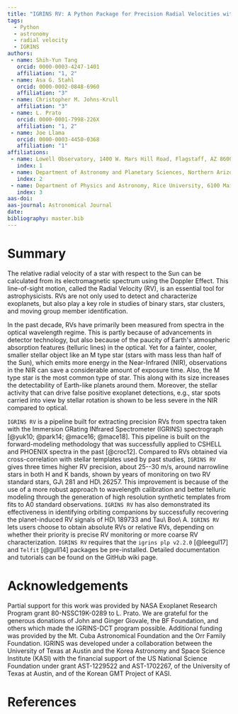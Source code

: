 ```yaml
---
title: "IGRINS RV: A Python Package for Precision Radial Velocities with Near-Infrared Spectra"
tags:
  - Python
  - astronomy
  - radial velocity
  - IGRINS
authors:
 - name: Shih-Yun Tang
   orcid: 0000-0003-4247-1401
   affiliation: "1, 2"
 - name: Asa G. Stahl
   orcid: 0000-0002-0848-6960
   affiliation: "3"
 - name: Christopher M. Johns-Krull
   affiliation: "3"
 - name: L. Prato
   orcid: 0000-0001-7998-226X
   affiliation: "1, 2"
 - name: Joe Llama
   orcid: 0000-0003-4450-0368
   affiliation: "1"
affiliations:
 - name: Lowell Observatory, 1400 W. Mars Hill Road, Flagstaff, AZ 86001, USA
   index: 1
 - name: Department of Astronomy and Planetary Sciences, Northern Arizona University, Flagstaff, AZ 86011, USA
   index: 2
 - name: Department of Physics and Astronomy, Rice University, 6100 Main Street, Houston, TX 77005, USA
   index: 3
aas-doi:
aas-journal: Astronomical Journal
date:
bibliography: master.bib
---
```


# Summary

The relative radial velocity of a star with respect to the Sun can be calculated from its electromagnetic spectrum using the Doppler Effect. This line-of-sight motion, called the Radial Velocity (RV), is an essential tool for astrophysicists. RVs are not only used to detect and characterize exoplanets, but also play a key role in studies of binary stars, star clusters, and moving group member identification.

In the past decade, RVs have primarily been measured from spectra in the optical wavelength regime. This is partly because of advancements in detector technology, but also because of the paucity of Earth's atmospheric absorption features (telluric lines) in the optical. Yet for a fainter, cooler, smaller stellar object like an M type star (stars with mass less than half of the Sun), which emits more energy in the Near-Infrared (NIR), observations in the NIR can save a considerable amount of exposure time. Also, the M type star is the most common type of star. This along with its size increases the detectability of Earth-like planets around them. Moreover, the stellar activity that can drive false positive exoplanet detections, e.g., star spots carried into view by stellar rotation is shown to be less severe in the NIR compared to optical.

``IGRINS RV`` is a pipeline built for extracting precision RVs from spectra taken with the Immersion GRating INfrared Spectrometer (IGRINS) spectrograph [@yuk10; @park14; @mace16; @mace18]. This pipeline is built on the forward-modeling methodology that was successfully applied to CSHELL and PHOENIX spectra in the past [@croc12]. Compared to RVs obtained via cross-correlation with stellar templates used by past studies, ``IGRINS RV`` gives three times higher RV precision, about 25--30 m/s, around narrowline stars in both H and K bands, shown by years of monitoring on two RV standard stars, GJ\ 281 and HD\ 26257. This improvement is because of the use of a more robust approach to wavelength calibration and better telluric modeling through the generation of high resolution synthetic templates from fits to A0 standard observations. ``IGRINS RV`` has also demonstrated its effectiveness in identifying orbiting companions by successfully recovering the planet-induced RV signals of HD\ 189733 and Tau\ Boo\ A. ``IGRINS RV`` lets users choose to obtain absolute RVs or relative RVs, depending on whether their priority is precise RV monitoring or more coarse RV characterization. ``IGRINS RV`` requires that the ``igrins plp v2.2.0`` [@leegul17] and ``Telfit`` [@gull14] packages be pre-installed. Detailed documentation and tutorials can be found on the GitHub wiki page.


# Acknowledgements

Partial support for this work was provided by NASA Exoplanet Research Program grant 80-NSSC19K-0289 to L. Prato.  We are grateful for the generous donations of John and Ginger Giovale, the BF Foundation, and others which made the IGRINS-DCT program possible. Additional funding was provided by the Mt. Cuba Astronomical Foundation and the Orr Family Foundation. IGRINS was developed under a collaboration between the University of Texas at Austin and the Korea Astronomy and Space Science Institute (KASI) with the financial support of the US National Science Foundation under grant AST-1229522 and AST-1702267, of the University of Texas at Austin, and of the Korean GMT Project of KASI.

# References
